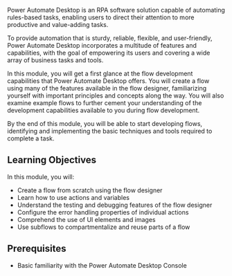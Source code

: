 Power Automate Desktop is an RPA software solution capable of automating rules-based tasks, enabling users to direct their attention to more productive and value-adding tasks.

To provide automation that is sturdy, reliable, flexible, and user-friendly, Power Automate Desktop incorporates a multitude of features and capabilities, with the goal of empowering its users and covering a wide array of business tasks and tools.

In this module, you will get a first glance at the flow development capabilities that Power Automate Desktop offers. You will create a flow using many of the features available in the flow designer, familiarizing yourself with important principles and concepts along the way. You will also examine example flows to further cement your understanding of the development capabilities available to you during flow development.

By the end of this module, you will be able to start developing flows, identifying and implementing the basic techniques and tools required to complete a task.

## Learning Objectives
In this module, you will:
* Create a flow from scratch using the flow designer
* Learn how to use actions and variables
* Understand the testing and debugging features of the flow designer
* Configure the error handling properties of individual actions
* Comprehend the use of UI elements and images
* Use subflows to compartmentalize and reuse parts of a flow


## Prerequisites
* Basic familiarity with the Power Automate Desktop Console
